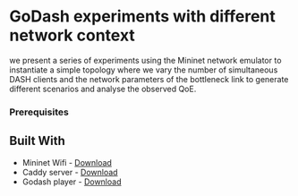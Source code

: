 # GoDash experiments with different network context 
we present a series of experiments using the Mininet network emulator to instantiate a simple topology
where we vary the number of simultaneous DASH clients and the network parameters of the  bottleneck link to generate different scenarios and analyse the observed QoE. 
### Prerequisites

## Built With

* Mininet Wifi  - [Download](https://github.com/intrig-unicamp/mininet-wifi)
* Caddy server  - [Download](https://caddyserver.com/)
* Godash player - [Download](http://cs1dev.ucc.ie/misl/goDASH/)

